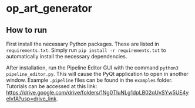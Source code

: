 # op_art_generator

## How to run

First install the necessary Python packages. These are listed in `requirements.txt`. Simply run
`pip install -r requirements.txt` to automatically install the necessary dependencies.

After installation, run the Pipeline Editor GUI with the command `python3 pipeline_editor.py`. This will cause the PyQt
application to open in another window. Example `.pipeline` files can be found in the `examples` folder. Tutorials can be accessed at this link: https://drive.google.com/drive/folders/1Ng0TIuNLg1dpLB02qUvSYw5UE4yeIvfA?usp=drive_link.
